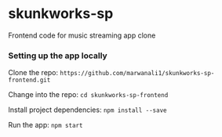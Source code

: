 # skunkworks-sp
Frontend code for music streaming app clone

### Setting up the app locally

Clone the repo: `https://github.com/marwanali1/skunkworks-sp-frontend.git`

Change into the repo: `cd skunkworks-sp-frontend`

Install project dependencies: `npm install --save`

Run the app: `npm start`